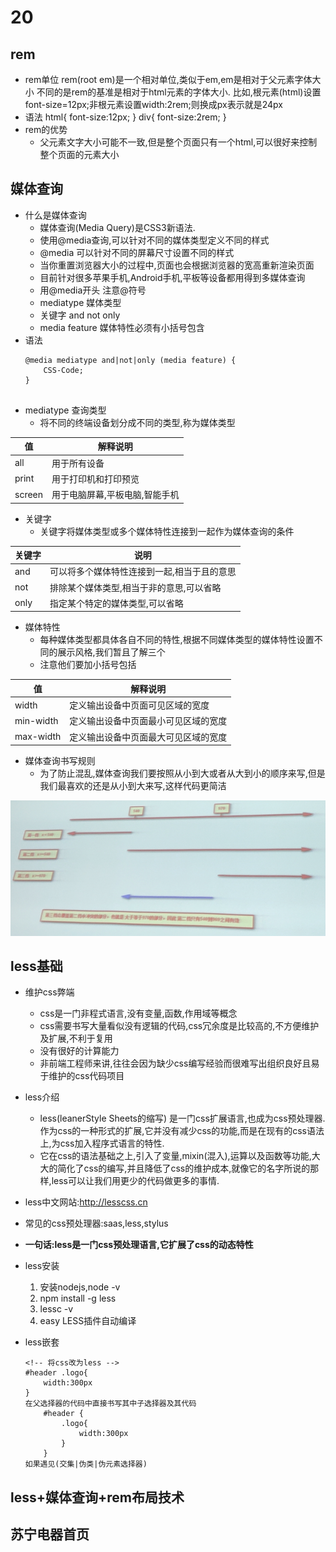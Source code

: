 # 20
## rem
+ rem单位
    rem(root em)是一个相对单位,类似于em,em是相对于父元素字体大小
    不同的是rem的基准是相对于html元素的字体大小.
    比如,根元素(html)设置font-size=12px;非根元素设置width:2rem;则换成px表示就是24px
+ 语法
    <!-- 根html为12px -->
    html{
        font-size:12px;
    }
    <!-- 此时div的字体大小就是24px -->
    div{
        font-size:2rem;
    }
+ rem的优势
    + 父元素文字大小可能不一致,但是整个页面只有一个html,可以很好来控制整个页面的元素大小

## 媒体查询
+ 什么是媒体查询
    + 媒体查询(Media Query)是CSS3新语法.
    + 使用@media查询,可以针对不同的媒体类型定义不同的样式
    + @media 可以针对不同的屏幕尺寸设置不同的样式
    + 当你重置浏览器大小的过程中,页面也会根据浏览器的宽高重新渲染页面
    + 目前针对很多苹果手机,Android手机,平板等设备都用得到多媒体查询
    + 用@media开头 注意@符号
    + mediatype 媒体类型
    + 关键字 and not only
    + media feature 媒体特性必须有小括号包含
+ 语法
    ```
    @media mediatype and|not|only (media feature) {
        CSS-Code;
    }


+ mediatype 查询类型
    + 将不同的终端设备划分成不同的类型,称为媒体类型

|值|解释说明|
|-|-|
|all|用于所有设备
|print|用于打印机和打印预览
|screen|用于电脑屏幕,平板电脑,智能手机

+ 关键字
    + 关键字将媒体类型或多个媒体特性连接到一起作为媒体查询的条件

|关键字|说明|
|-|-|
|and|可以将多个媒体特性连接到一起,相当于且的意思
|not|排除某个媒体类型,相当于非的意思,可以省略
|only|指定某个特定的媒体类型,可以省略

+ 媒体特性
    + 每种媒体类型都具体各自不同的特性,根据不同媒体类型的媒体特性设置不同的展示风格,我们暂且了解三个
    + 注意他们要加小括号包括

|值|解释说明|
|-|-|
|width|定义输出设备中页面可见区域的宽度
|min-width|定义输出设备中页面最小可见区域的宽度
|max-width|定义输出设备中页面最大可见区域的宽度

+ 媒体查询书写规则
    + 为了防止混乱,媒体查询我们要按照从小到大或者从大到小的顺序来写,但是我们最喜欢的还是从小到大来写,这样代码更简洁

![](../img/%E4%BB%8E%E5%B0%8F%E5%88%B0%E5%A4%A7.png)

## less基础
+ 维护css弊端
    + css是一门非程式语言,没有变量,函数,作用域等概念
    + css需要书写大量看似没有逻辑的代码,css冗余度是比较高的,不方便维护及扩展,不利于复用
    + 没有很好的计算能力
    + 非前端工程师来讲,往往会因为缺少css编写经验而很难写出组织良好且易于维护的css代码项目

+ less介绍
    + less(leanerStyle Sheets的缩写) 是一门css扩展语言,也成为css预处理器.作为css的一种形式的扩展,它并没有减少css的功能,而是在现有的css语法上,为css加入程序式语言的特性.
    + 它在css的语法基础之上,引入了变量,mixin(混入),运算以及函数等功能,大大的简化了css的编写,并且降低了css的维护成本,就像它的名字所说的那样,less可以让我们用更少的代码做更多的事情.

+ less中文网站:http://lesscss.cn
+ 常见的css预处理器:saas,less,stylus
+ **一句话:less是一门css预处理语言,它扩展了css的动态特性**
+ less安装
    1. 安装nodejs,node -v
    2. npm install -g less
    3. lessc -v
    4. easy LESS插件自动编译

+ less嵌套
    ```
    <!-- 将css改为less -->
    #header .logo{
        width:300px
    }
    在父选择器的代码中直接书写其中子选择器及其代码
        #header {
            .logo{
                width:300px
            }
        }
    如果遇见(交集|伪类|伪元素选择器)

## less+媒体查询+rem布局技术

## 苏宁电器首页